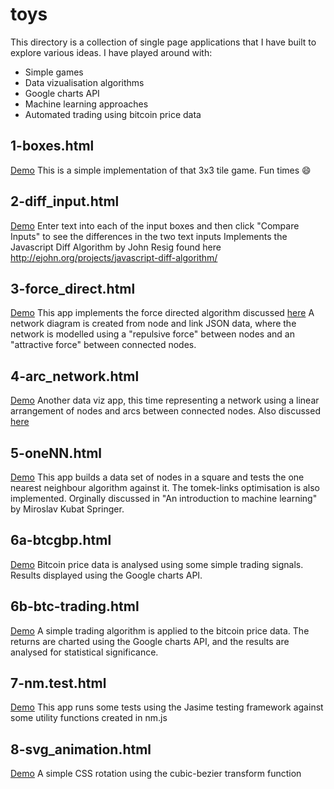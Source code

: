 # toys
This directory is a collection of single page applications that I have built to explore various ideas. I have played around with:
* Simple games
* Data vizualisation algorithms
* Google charts API
* Machine learning approaches
* Automated trading using bitcoin price data

## 1-boxes.html
[Demo](http://nickwip-com.stackstaging.com/0_toys/boxes.html)
This is a simple implementation of that 3x3 tile game. Fun times :smile:

## 2-diff_input.html
[Demo](http://nickwip-com.stackstaging.com/0_toys/diff_input.html)
Enter text into each of the input boxes and then click "Compare Inputs" to see the differences in the two text inputs Implements the Javascript Diff Algorithm by John Resig found here http://ejohn.org/projects/javascript-diff-algorithm/

## 3-force_direct.html
[Demo](http://nickwip-com.stackstaging.com/0_toys/fdv5.html)
This app implements the force directed algorithm discussed [here](http://ieeexplore.ieee.org/stamp/stamp.jsp?arnumber=6297585)
A network diagram is created from node and link JSON data, where the network is modelled using a "repulsive force" between nodes and an "attractive force" between connected nodes.  

## 4-arc_network.html
[Demo](http://nickwip-com.stackstaging.com/0_toys/arcNetwork.html)
Another data viz app, this time representing a network using a linear arrangement of nodes and arcs between connected nodes. Also discussed [here](http://ieeexplore.ieee.org/stamp/stamp.jsp?arnumber=6297585)

## 5-oneNN.html
[Demo](http://nickwip-com.stackstaging.com/0_toys/oneNN.html)
This app builds a data set of nodes in a square and tests the one nearest neighbour algorithm against it. The tomek-links optimisation is also implemented. Orginally discussed in "An introduction to machine learning" by Miroslav Kubat Springer.

## 6a-btcgbp.html
[Demo](http://nickwip-com.stackstaging.com/0_toys/btcgbp.html)
Bitcoin price data is analysed using some simple trading signals. Results displayed using the Google charts API.

## 6b-btc-trading.html
[Demo](http://nickwip-com.stackstaging.com/0_toys/btc-2axes.html)
A simple trading algorithm is applied to the bitcoin price data. The returns are charted using the Google charts API, and the results are analysed for statistical significance.

## 7-nm.test.html
[Demo](http://nickwip-com.stackstaging.com/0_toys/nm.test.html)
This app runs some tests using the Jasime testing framework against some utility functions created in nm.js

## 8-svg_animation.html
[Demo](http://nickwip-com.stackstaging.com/0_toys/svg_animation.html)
A simple CSS rotation using the cubic-bezier transform function